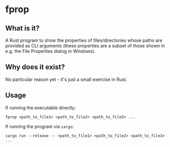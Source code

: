 # fprop

## What is it?

A Rust program to show the properties of files/directories whose paths are provided as CLI arguments (these properties are a subset of those shown in e.g. the File Properties dialog in Windows).

## Why does it exist?

No particular reason yet - it's just a small exercise in Rust.

## Usage

If running the executable directly:

`fprop <path_to_file1> <path_to_file2> <path_to_file3> ...`

If running the program via `cargo`:

`cargo run --release -- <path_to_file1> <path_to_file2> <path_to_file3> ...`